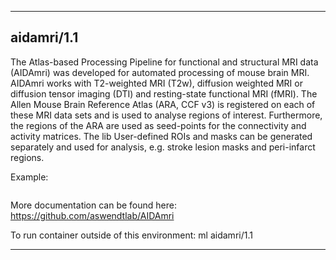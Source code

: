 
----------------------------------
## aidamri/1.1 ##
The Atlas-based Processing Pipeline for functional and structural MRI data
(AIDAmri) was developed for automated processing of mouse brain MRI.
AIDAmri works with T2-weighted MRI (T2w), diffusion weighted MRI or
diffusion tensor imaging (DTI) and resting-state functional MRI (fMRI). The
Allen Mouse Brain Reference Atlas (ARA, CCF v3) is registered on each of
these MRI data sets and is used to analyse regions of interest. Furthermore,
the regions of the ARA are used as seed-points for the connectivity and
activity matrices. The lib User-defined ROIs and masks can be generated
separately and used for analysis, e.g. stroke lesion masks and peri-infarct
regions.

Example:
```
```

More documentation can be found here: https://github.com/aswendtlab/AIDAmri

To run container outside of this environment: ml aidamri/1.1

----------------------------------
